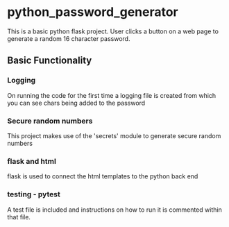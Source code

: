 # python_password_generator
This is a basic python flask project. User clicks a button on a web page to generate a random 16 character password.

## Basic Functionality
### Logging
On running the code for the first time a logging file is created from which you can see chars being added to the password

### Secure random numbers
This project makes use of the 'secrets' module to generate secure random numbers

### flask and html
flask is used to connect the html templates to the python back end

### testing - pytest
A test file is included and instructions on how to run it is commented within that file.
